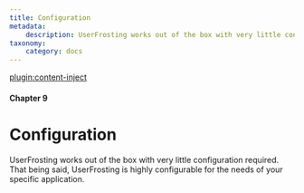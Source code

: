 ```yaml
---
title: Configuration
metadata:
    description: UserFrosting works out of the box with very little configuration required.  That being said, UserFrosting is highly configurable for the needs of your specific application.
taxonomy:
    category: docs
---
```

[plugin:content-inject](/modular/_update5.0)

#### Chapter 9

# Configuration

UserFrosting works out of the box with very little configuration required.  That being said, UserFrosting is highly configurable for the needs of your specific application.

